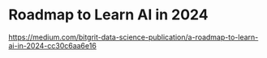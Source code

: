 # Roadmap to Learn AI in 2024
https://medium.com/bitgrit-data-science-publication/a-roadmap-to-learn-ai-in-2024-cc30c6aa6e16
